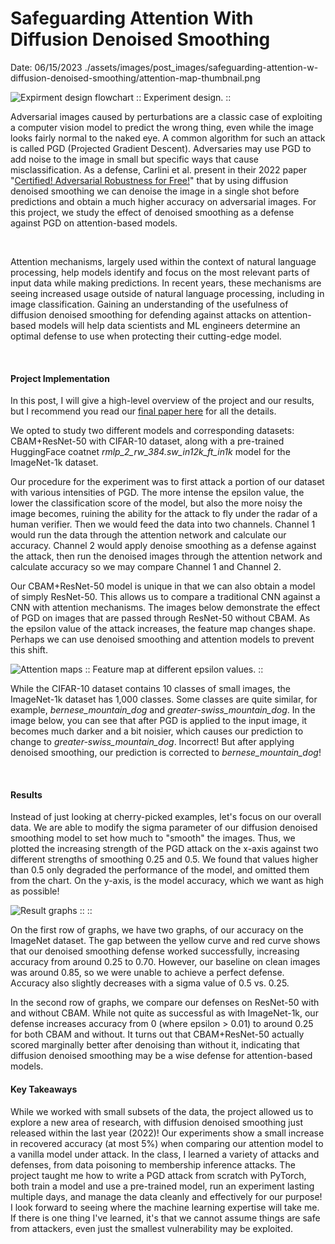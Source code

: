 # Safeguarding Attention With Diffusion Denoised Smoothing
Date: 06/15/2023
<PreviewImg>./assets/images/post_images/safeguarding-attention-w-diffusion-denoised-smoothing/attention-map-thumbnail.png</PreviewImg>

![Expirment design flowchart](./assets/images/post_images/safeguarding-attention-w-diffusion-denoised-smoothing/experiment-design.png)
:: Experiment design. ::
<br>

Adversarial images caused by perturbations are a classic case of exploiting a computer vision model to predict the wrong thing, even while the image looks fairly normal to the naked eye. A common algorithm for such an attack is called PGD (Projected Gradient Descent). Adversaries may use PGD to add noise to the image in small but specific ways that cause misclassification. As a defense, Carlini et al. present in their 2022 paper "[Certified\! Adversarial Robustness for Free\!](https://arxiv.org/abs/2206.10550)" that by using diffusion denoised smoothing we can denoise the image in a single shot before predictions and obtain a much higher accuracy on adversarial images. For this project, we study the effect of denoised smoothing as a defense against PGD on attention-based models. 

<br>

Attention mechanisms, largely used within the context of natural language processing, help models identify and focus on the most relevant parts of input data while making predictions. In recent years, these mechanisms are seeing increased usage outside of natural language processing, including in image classification. Gaining an understanding of the usefulness of diffusion denoised smoothing for defending against attacks on attention-based models will help data scientists and ML engineers determine an optimal defense to use when protecting their cutting-edge model.

<br>

#### Project Implementation

In this post, I will give a high-level overview of the project and our results, but I recommend you read our [final paper here](https://github.com/mattmorgan6/Safeguarding-Attention-With-Diffusion-Denoised-Smoothing/blob/main/Safeguarding-Attention-With-Diffusion-Denoised-Smoothing.pdf) for all the details.


We opted to study two different models and corresponding datasets: CBAM+ResNet-50 with CIFAR-10 dataset, along with a pre-trained HuggingFace coatnet *rmlp_2_rw_384.sw_in12k_ft_in1k* model for the ImageNet-1k dataset.

Our procedure for the experiment was to first attack a portion of our dataset with various intensities of PGD. The more intense the epsilon value, the lower the classification score of the model, but also the more noisy the image becomes, ruining the ability for the attack to fly under the radar of a human verifier. Then we would feed the data into two channels. Channel 1 would run the data through the attention network and calculate our accuracy. Channel 2 would apply denoise smoothing as a defense against the attack, then run the denoised images through the attention network and calculate accuracy so we may compare Channel 1 and Channel 2.

Our CBAM+ResNet-50 model is unique in that we can also obtain a model of simply ResNet-50. This allows us to compare a traditional CNN against a CNN with attention mechanisms. The images below demonstrate the effect of PGD on images that are passed through ResNet-50 without CBAM. As the epsilon value of the attack increases, the feature map changes shape. Perhaps we can use denoised smoothing and attention models to prevent this shift.

![Attention maps](./assets/images/post_images/safeguarding-attention-w-diffusion-denoised-smoothing/attention-map.png)
:: Feature map at different epsilon values. ::

While the CIFAR-10 dataset contains 10 classes of small images, the ImageNet-1k dataset has 1,000 classes. Some classes are quite similar, for example, *bernese_mountain_dog* and *greater-swiss_mountain_dog*. In the image below, you can see that after PGD is applied to the input image, it becomes much darker and a bit noisier, which causes our prediction to change to *greater-swiss_mountain_dog*. Incorrect\! But after applying denoised smoothing, our prediction is corrected to *bernese_mountain_dog*\!

<br>

#### Results

Instead of just looking at cherry-picked examples, let's focus on our overall data. We are able to modify the sigma parameter of our diffusion denoised smoothing model to set how much to "smooth" the images. Thus, we plotted the increasing strength of the PGD attack on the x-axis against two different strengths of smoothing 0.25 and 0.5. We found that values higher than 0.5 only degraded the performance of the model, and omitted them from the chart. On the y-axis, is the model accuracy, which we want as high as possible!

![Result graphs](./assets/images/post_images/safeguarding-attention-w-diffusion-denoised-smoothing/result-graphs.png)
:: ::
<br>

On the first row of graphs, we have two graphs, of our accuracy on the ImageNet dataset. The gap between the yellow curve and red curve shows that our denoised smoothing defense worked successfully, increasing accuracy from around 0.25 to 0.70. However, our baseline on clean images was around 0.85, so we were unable to achieve a perfect defense. Accuracy also slightly decreases with a sigma value of 0.5 vs. 0.25.

In the second row of graphs, we compare our defenses on ResNet-50 with and without CBAM. While not quite as successful as with ImageNet-1k, our defense increases accuracy from 0 (where epsilon > 0.01) to around 0.25 for both CBAM and without. It turns out that CBAM+ResNet-50 actually scored marginally better after denoising than without it, indicating that diffusion denoised smoothing may be a wise defense for attention-based models.


#### Key Takeaways

While we worked with small subsets of the data, the project allowed us to explore a new area of research, with diffusion denoised smoothing just released within the last year (2022)\! Our experiments show a small increase in recovered accuracy (at most 5%) when comparing our attention model to a vanilla model under attack. In the class, I learned a variety of attacks and defenses, from data poisoning to membership inference attacks. The project taught me how to write a PGD attack from scratch with PyTorch, both train a model and use a pre-trained model, run an experiment lasting multiple days, and manage the data cleanly and effectively for our purpose\! I look forward to seeing where the machine learning expertise will take me. If there is one thing I've learned, it's that we cannot assume things are safe from attackers, even just the smallest vulnerability may be exploited.
